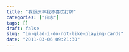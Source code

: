 ```yaml
---
title: "我很庆幸我不喜欢打牌"
categories: ["日志"]
tags: []
draft: false
slug: "im-glad-i-do-not-like-playing-cards"
date: "2011-03-06 09:21:30"
---
```



